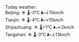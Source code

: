 Today weather:  
Beijing: ☀️ 🌡️-3°C 🌬️↓15km/h  
Tianjin: ☀️ 🌡️-4°C 🌬️↘15km/h  
Shijiazhuang: ☀️ 🌡️+1°C 🌬️↙2km/h  
Tangshan: ☀️ 🌡️-3°C 🌬️↓13km/h  

